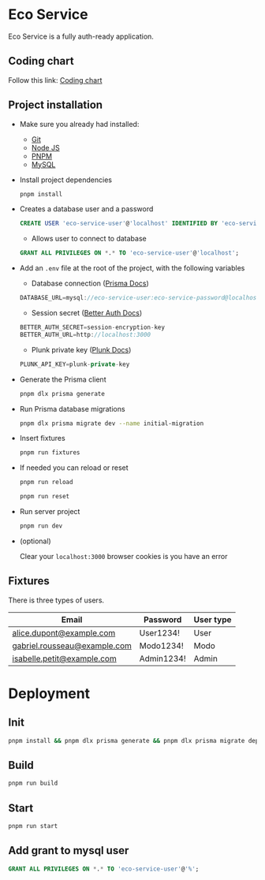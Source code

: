# Eco Service

Eco Service is a fully auth-ready application.

## Coding chart

Follow this link: [Coding chart](https://github.com/nansphilip/EcoService/blob/main/coding-chart.md)

## Project installation

- Make sure you already had installed:

  - [Git](https://git-scm.com/downloads)
  - [Node JS](https://nodejs.org/en/download/package-manager/current)
  - [PNPM](https://pnpm.io/fr/installation)
  - [MySQL](https://dev.mysql.com/downloads/installer)

- Install project dependencies

  ```bash
  pnpm install
  ```

- Creates a database user and a password

  ```sql
  CREATE USER 'eco-service-user'@'localhost' IDENTIFIED BY 'eco-service-password';
  ```

  - Allows user to connect to database

  ```sql
  GRANT ALL PRIVILEGES ON *.* TO 'eco-service-user'@'localhost';
  ```

- Add an `.env` file at the root of the project, with the following variables

  - Database connection ([Prisma Docs](https://www.prisma.io/docs/getting-started/setup-prisma/add-to-existing-project/relational-databases/connect-your-database-typescript-mysql))

  ```js
  DATABASE_URL=mysql://eco-service-user:eco-service-password@localhost:3306/eco-service-db
  ```

  - Session secret ([Better Auth Docs](https://www.better-auth.com/docs/installation))

  ```js
  BETTER_AUTH_SECRET=session-encryption-key
  BETTER_AUTH_URL=http://localhost:3000
  ```

  - Plunk private key ([Plunk Docs](https://docs.useplunk.com/getting-started/introduction))

  ```js
  PLUNK_API_KEY=plunk-private-key
  ```

- Generate the Prisma client

  ```bash
  pnpm dlx prisma generate
  ```

- Run Prisma database migrations

  ```bash
  pnpm dlx prisma migrate dev --name initial-migration
  ```

- Insert fixtures

  ```bash
  pnpm run fixtures
  ```

- If needed you can reload or reset

  ```bash
  pnpm run reload
  ```
  
  ```bash
  pnpm run reset
  ```

- Run server project

  ```bash
  pnpm run dev
  ```

- (optional)

  Clear your `localhost:3000` browser cookies is you have an error

## Fixtures

There is three types of users.

| Email                         | Password   | User type |
| ----------------------------- | ---------- | --------- |
| alice.dupont@example.com      | User1234!  | User      |
| gabriel.rousseau@example.com  | Modo1234!  | Modo      |
| isabelle.petit@example.com    | Admin1234! | Admin     |

# Deployment

## Init

```bash
pnpm install && pnpm dlx prisma generate && pnpm dlx prisma migrate deploy && pnpm run reload
```

## Build

```bash
pnpm run build
```

## Start

```bash
pnpm run start
```

## Add grant to mysql user

```sql
GRANT ALL PRIVILEGES ON *.* TO 'eco-service-user'@'%';
```
